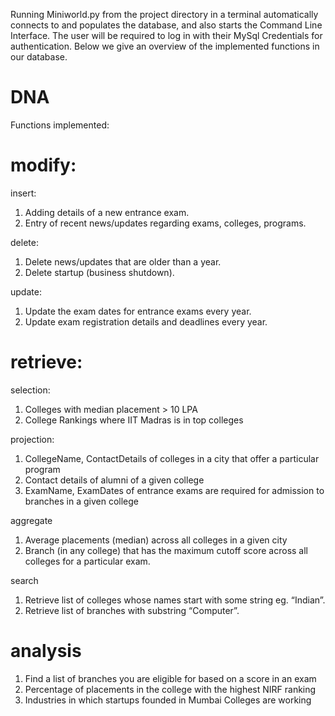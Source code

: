 Running Miniworld.py from the project directory in a terminal automatically connects to and populates the database, and also starts the Command Line Interface.
The user will be required to log in with their MySql Credentials for authentication. Below we give an overview of the implemented functions in our database.
# DNA

Functions implemented:

# modify:

insert:
1. Adding details of a new entrance exam.
2. Entry of recent news/updates regarding exams, colleges, programs.

delete:
1. Delete news/updates that are older than a year.
2. Delete startup (business shutdown).

update:
1. Update the exam dates for entrance exams every year.
2. Update exam registration details and deadlines every year.



# retrieve:

selection:
1. Colleges with median placement > 10 LPA
2. College Rankings where IIT Madras is in top colleges

projection:
1. CollegeName, ContactDetails of colleges in a city that offer a particular program
2. Contact details of alumni of a given college
3. ExamName, ExamDates of entrance exams are required for admission to branches in a given college

aggregate
1. Average placements (median) across all colleges in a given city
2. Branch (in any college) that has the maximum cutoff score across all colleges for a particular exam.

search
1. Retrieve list of colleges whose names start with some string eg. “Indian”.
2. Retrieve list of branches with substring “Computer”.


# analysis

1. Find a list of branches you are eligible for based on a score in an exam
2. Percentage of placements in the college with the highest NIRF ranking
3. Industries in which startups founded in Mumbai Colleges are working

